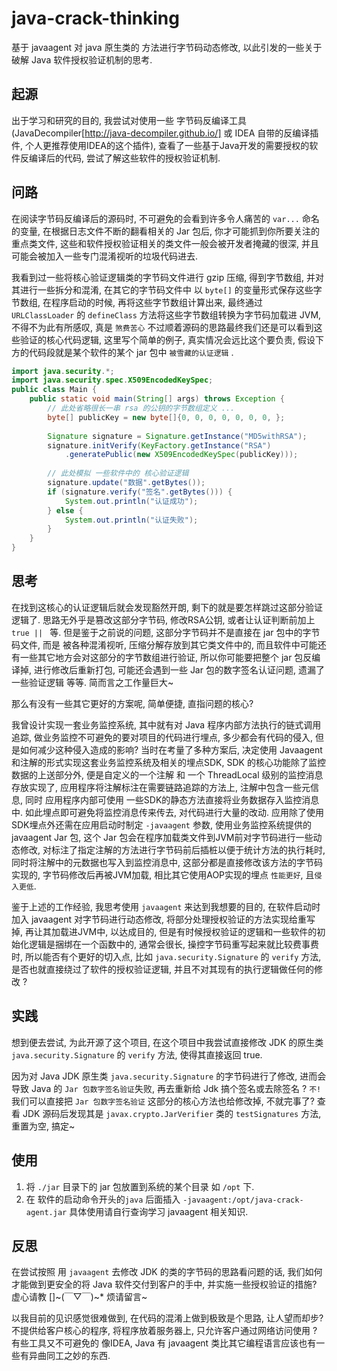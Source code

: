 # java-crack-thinking
基于 javaagent 对 java 原生类的 方法进行字节码动态修改, 以此引发的一些关于 破解 Java 软件授权验证机制的思考.

## 起源
出于学习和研究的目的, 我尝试对使用一些 字节码反编译工具(JavaDecompiler[http://java-decompiler.github.io/] 或 IDEA 自带的反编译插件, 个人更推荐使用IDEA的这个插件), 查看了一些基于Java开发的需要授权的软件反编译后的代码, 尝试了解这些软件的授权验证机制.

## 问路
在阅读字节码反编译后的源码时, 不可避免的会看到许多令人痛苦的 `var...` 命名的变量, 在根据日志文件不断的翻看相关的 Jar 包后, 你才可能抓到你所要关注的重点类文件, 这些和软件授权验证相关的类文件一般会被开发者掩藏的很深, 并且可能会被加入一些专门混淆视听的垃圾代码进去.

我看到过一些将核心验证逻辑类的字节码文件进行 gzip 压缩, 得到字节数组, 并对其进行一些拆分和混淆, 在其它的字节码文件中 以 `byte[]` 的变量形式保存这些字节数组, 在程序启动的时候, 再将这些字节数组计算出来, 最终通过 `URLClassLoader` 的 `defineClass` 方法将这些字节数组转换为字节码加载进 JVM, 不得不为此有所感叹, 真是 `煞费苦心` 不过顺着源码的思路最终我们还是可以看到这些验证的核心代码逻辑, 这里写个简单的例子, 真实情况会远比这个要负责, 假设下方的代码段就是某个软件的某个 jar 包中 `被雪藏的认证逻辑` .

``` java
import java.security.*;
import java.security.spec.X509EncodedKeySpec;
public class Main {
    public static void main(String[] args) throws Exception {
        // 此处省略很长一串 rsa 的公钥的字节数组定义 ... 
        byte[] publicKey = new byte[]{0, 0, 0, 0, 0, 0, 0, };
        
        Signature signature = Signature.getInstance("MD5withRSA");
        signature.initVerify(KeyFactory.getInstance("RSA")
        	.generatePublic(new X509EncodedKeySpec(publicKey)));
        
        // 此处模拟 一些软件中的 核心验证逻辑
        signature.update("数据".getBytes());
        if (signature.verify("签名".getBytes())) {
            System.out.println("认证成功");
        } else {
            System.out.println("认证失败");
        }
    }
}
```

## 思考
在找到这核心的认证逻辑后就会发现豁然开朗, 剩下的就是要怎样跳过这部分验证逻辑了. 思路无外乎是篡改这部分字节码, 修改RSA公钥, 或者让认证判断前加上 `true || ` 等. 但是鉴于之前说的问题, 这部分字节码并不是直接在 jar 包中的字节码文件, 而是 被各种混淆视听, 压缩分解存放到其它类文件中的, 而且软件中可能还有一些其它地方会对这部分的字节数组进行验证, 所以你可能要把整个 jar 包反编译掉, 进行修改后重新打包, 可能还会遇到一些 Jar 包的数字签名认证问题, 遗漏了一些验证逻辑 等等. 简而言之工作量巨大~

那么有没有一些其它更好的方案呢, 简单便捷, 直指问题的核心? 

我曾设计实现一套业务监控系统, 其中就有对 Java 程序内部方法执行的链式调用追踪, 做业务监控不可避免的要对项目的代码进行埋点, 多少都会有代码的侵入, 但是如何减少这种侵入造成的影响? 当时在考量了多种方案后, 决定使用 Javaagent 和注解的形式实现这套业务监控系统及相关的埋点SDK, SDK 的核心功能除了监控数据的上送部分外, 便是自定义的一个注解 和 一个 ThreadLocal 级别的监控消息存放实现了, 应用程序将注解标注在需要链路追踪的方法上, 注解中包含一些元信息, 同时 应用程序内部可使用 一些SDK的静态方法直接将业务数据存入监控消息中. 如此埋点即可避免将监控消息传来传去, 对代码进行大量的改动. 应用除了使用SDK埋点外还需在应用启动时制定 `-javaagent` 参数, 使用业务监控系统提供的 javaagent Jar 包, 这个 Jar 包会在程序加载类文件到JVM前对字节码进行一些动态修改, 对标注了指定注解的方法进行字节码前后插桩以便于统计方法的执行耗时, 同时将注解中的元数据也写入到监控消息中, 这部分都是直接修改该方法的字节码实现的, 字节码修改后再被JVM加载, 相比其它使用AOP实现的埋点 `性能更好`, 且`侵入更低`. 

鉴于上述的工作经验, 我思考使用 `javaagent` 来达到我想要的目的, 在软件启动时加入 javaagent 对字节码进行动态修改, 将部分处理授权验证的方法实现给重写掉, 再让其加载进JVM中, 以达成目的, 但是有时候授权验证的逻辑和一些软件的初始化逻辑是捆绑在一个函数中的, 通常会很长, 操控字节码重写起来就比较费事费时, 所以能否有个更好的切入点, 比如 `java.security.Signature` 的 `verify` 方法, 是否也就直接绕过了软件的授权验证逻辑, 并且不对其现有的执行逻辑做任何的修改 ?

## 实践
想到便去尝试, 为此开源了这个项目, 在这个项目中我尝试直接修改 JDK 的原生类 `java.security.Signature` 的 `verify` 方法, 使得其直接返回 true.

因为对 Java JDK 原生类 `java.security.Signature` 的字节码进行了修改, 进而会导致 Java 的 `Jar 包数字签名验证`失败, 再去重新给 Jdk 搞个签名或去除签名 ? `不!` 我们可以直接把 `Jar 包数字签名验证` 这部分的核心方法也给修改掉, 不就完事了? 查看 JDK 源码后发现其是 `javax.crypto.JarVerifier` 类的 `testSignatures` 方法, 重置为空, 搞定~

## 使用
1. 将 `./jar` 目录下的 jar 包放置到系统的某个目录 如 `/opt` 下.
2. 在 软件的启动命令开头的`java` 后面插入 `-javaagent:/opt/java-crack-agent.jar` 具体使用请自行查询学习 javaagent 相关知识.

## 反思
在尝试按照 用 `javaagent` 去修改 JDK 的类的字节码的思路看问题的话, 我们如何才能做到更安全的将 Java 软件交付到客户的手中, 并实施一些授权验证的措施? 虚心请教 []~(￣▽￣)~* 烦请留言~

以我目前的见识感觉很难做到, 在代码的混淆上做到极致是个思路, 让人望而却步? 不提供给客户核心的程序, 将程序放着服务器上, 只允许客户通过网络访问使用 ?  有些工具又不可避免的 像IDEA, Java 有 javaagent 类比其它编程语言应该也有一些有异曲同工之妙的东西. 